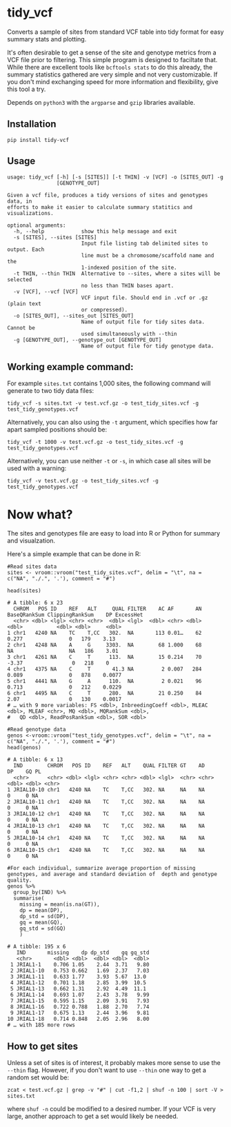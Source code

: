 # tidy_vcf
Converts a sample of sites from standard VCF table into tidy format for easy summary stats and plotting.

It's often desirable to get a sense of the site and genotype metrics from a VCF file prior to filtering. This simple program is designed to faciltate that. While there are excellent tools like `bcftools stats` to do this already, the summary statistics gathered are very simple and not very customizable. If you don't mind exchanging speed for more information and flexibility, give this tool a try.

Depends on `python3` with the `argparse` and `gzip` libraries available.  


## Installation

`pip install tidy-vcf`

## Usage

```
usage: tidy_vcf [-h] [-s [SITES]] [-t THIN] -v [VCF] -o [SITES_OUT] -g
                [GENOTYPE_OUT]

Given a vcf file, produces a tidy versions of sites and genotypes data, in
efforts to make it easier to calculate summary statitics and visualizations.

optional arguments:
  -h, --help            show this help message and exit
  -s [SITES], --sites [SITES]
                        Input file listing tab delimited sites to output. Each
                        line must be a chromosome/scaffold name and the
                        1-indexed position of the site.
  -t THIN, --thin THIN  Alternative to --sites, where a sites will be selected
                        no less than THIN bases apart.
  -v [VCF], --vcf [VCF]
                        VCF input file. Should end in .vcf or .gz (plain text
                        or compressed).
  -o [SITES_OUT], --sites_out [SITES_OUT]
                        Name of output file for tidy sites data. Cannot be
                        used simultaneously with --thin
  -g [GENOTYPE_OUT], --genotype_out [GENOTYPE_OUT]
                        Name of output file for tidy genotype data.
```


## Working example command:

For example `sites.txt` contains 1,000 sites, the following command will generate to two tidy data files:

```
tidy_vcf -s sites.txt -v test.vcf.gz -o test_tidy_sites.vcf -g test_tidy_genotypes.vcf
```

Alternatively, you can also using the `-t` argument, which specifies how far apart sampled positions should be:

```
tidy_vcf -t 1000 -v test.vcf.gz -o test_tidy_sites.vcf -g test_tidy_genotypes.vcf
```


Alternatively, you can use neither `-t` or `-s`, in which case all sites will be used with a warning: 

```
tidy_vcf -v test.vcf.gz -o test_tidy_sites.vcf -g test_tidy_genotypes.vcf
```


# Now what?

The sites and genotypes file are easy to load into R or Python for summary and visualzation.

Here's a simple example that can be done in R:

```
#Read sites data
sites <- vroom::vroom("test_tidy_sites.vcf", delim = "\t", na = c("NA", "./.", '.'), comment = "#")

head(sites)
```

```
# A tibble: 6 x 23
  CHROM   POS ID    REF   ALT     QUAL FILTER    AC AF       AN BaseQRankSum ClippingRankSum    DP ExcessHet
  <chr> <dbl> <lgl> <chr> <chr>  <dbl> <lgl>  <dbl> <chr> <dbl>        <dbl>           <dbl> <dbl>     <dbl>
1 chr1   4240 NA    TC    T,CC   302.  NA       113 0.01…    62        0.277               0   179    3.13  
2 chr1   4248 NA    A     G     3303.  NA        68 1.000    68       NA                  NA   186    3.01  
3 chr1   4261 NA    C     T      113.  NA        15 0.214    70       -3.37                0   218    0     
4 chr1   4375 NA    C     T       41.3 NA         2 0.007   284        0.089               0   878    0.0077
5 chr1   4441 NA    G     A      110.  NA         2 0.021    96        0.713               0   212    0.0229
6 chr1   4495 NA    C     T      280.  NA        21 0.250    84        2.07                0   130    0.0017
# … with 9 more variables: FS <dbl>, InbreedingCoeff <dbl>, MLEAC <dbl>, MLEAF <chr>, MQ <dbl>, MQRankSum <dbl>,
#   QD <dbl>, ReadPosRankSum <dbl>, SOR <dbl>
```

```
#Read genotype data
genos <-vroom::vroom("test_tidy_genotypes.vcf", delim = "\t", na = c("NA", "./.", '.'), comment = "#")  
head(genos)
```

```
# A tibble: 6 x 13
  IND        CHROM   POS ID    REF   ALT    QUAL FILTER GT    AD       DP    GQ PL   
  <chr>      <chr> <dbl> <lgl> <chr> <chr> <dbl> <lgl>  <chr> <chr> <dbl> <dbl> <chr>
1 JRIAL10-10 chr1   4240 NA    TC    T,CC   302. NA     NA    NA        0     0 NA   
2 JRIAL10-11 chr1   4240 NA    TC    T,CC   302. NA     NA    NA        0     0 NA   
3 JRIAL10-12 chr1   4240 NA    TC    T,CC   302. NA     NA    NA        0     0 NA   
4 JRIAL10-13 chr1   4240 NA    TC    T,CC   302. NA     NA    NA        0     0 NA   
5 JRIAL10-14 chr1   4240 NA    TC    T,CC   302. NA     NA    NA        0     0 NA   
6 JRIAL10-15 chr1   4240 NA    TC    T,CC   302. NA     NA    NA        0     0 NA 
```


```
#For each individual, summarize average proportion of missing genotypes, and average and standard deviation of  depth and genotype quality.
genos %>% 
  group_by(IND) %>% 
  summarise(
    missing = mean(is.na(GT)),
    dp = mean(DP),
    dp_std = sd(DP),
    gq = mean(GQ),
    gq_std = sd(GQ)
    )
```

```
# A tibble: 195 x 6
   IND       missing    dp dp_std    gq gq_std
   <chr>       <dbl> <dbl>  <dbl> <dbl>  <dbl>
 1 JRIAL1-1    0.706 1.05    2.44  3.71   9.80
 2 JRIAL1-10   0.753 0.662   1.69  2.37   7.03
 3 JRIAL1-11   0.633 1.77    3.93  5.67  13.0 
 4 JRIAL1-12   0.701 1.18    2.85  3.99  10.5 
 5 JRIAL1-13   0.662 1.31    2.92  4.49  11.1 
 6 JRIAL1-14   0.693 1.07    2.43  3.78   9.99
 7 JRIAL1-15   0.595 1.15    2.09  3.91   7.93
 8 JRIAL1-16   0.722 0.788   1.88  2.70   7.74
 9 JRIAL1-17   0.675 1.13    2.44  3.96   9.81
10 JRIAL1-18   0.714 0.848   2.05  2.96   8.00
# … with 185 more rows
```



## How to get sites

Unless a set of sites is of interest, it probably makes more sense to use the `--thin` flag. However, if you don't want to use `--thin` one way to get a random set would be:

```
zcat < test.vcf.gz | grep -v "#" | cut -f1,2 | shuf -n 100 | sort -V > sites.txt
```

where `shuf -n` could be modified to a desired number. If your VCF is very large, another approach to get a set would likely be needed. 

